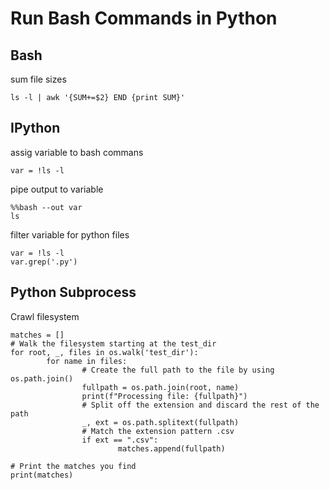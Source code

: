 # Run Bash Commands in Python

## Bash

sum file sizes

	ls -l | awk '{SUM+=$2} END {print SUM}'
	
## IPython

assig variable to bash commans

	var = !ls -l

pipe output to variable

	%%bash --out var
	ls
	
filter variable for python files

	var = !ls -l
	var.grep('.py')
	
## Python Subprocess

Crawl filesystem

	matches = []
	# Walk the filesystem starting at the test_dir
	for root, _, files in os.walk('test_dir'):
			for name in files:
					# Create the full path to the file by using os.path.join()
					fullpath = os.path.join(root, name)
					print(f"Processing file: {fullpath}")
					# Split off the extension and discard the rest of the path
					_, ext = os.path.splitext(fullpath)
					# Match the extension pattern .csv
					if ext == ".csv":
							matches.append(fullpath)

	# Print the matches you find          
	print(matches)
